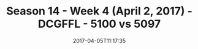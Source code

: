 ---
title: Season 14 - Week 4 (April 2, 2017) - DCGFFL - 5100 vs 5097
teams_score:
- team: 5100
  score:
- team: 5097
  score: 14
mvp: Drew H. & OJ
game-ball: Trevor & Ricky
sportsperson: ''
season: 14
week: 4
date: '2017-04-05T11:17:35'
pageid: season-14-week-4-april-2-2017-5100-vs-5097
---